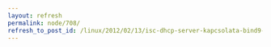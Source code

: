 ```yaml
---
layout: refresh
permalink: node/708/
refresh_to_post_id: /linux/2012/02/13/isc-dhcp-server-kapcsolata-bind9-cel-dinamikus-ip-cm-vltoztatsahoz
---
```

